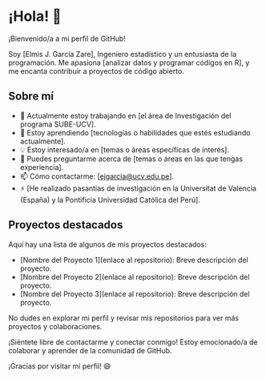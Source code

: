 # ¡Hola! 👋

¡Bienvenido/a a mi perfil de GitHub!

Soy [Elmis J. García Zare], Ingeniero estadístico y un entusiasta de la programación. Me apasiona [analizar datos y programar códigos en R], y me encanta contribuir a proyectos de código abierto.

## Sobre mí

- 🔭 Actualmente estoy trabajando en [el área de Investigación del programa SUBE-UCV].
- 🌱 Estoy aprendiendo [tecnologías o habilidades que estés estudiando actualmente].
- 💡 Estoy interesado/a en [temas o áreas específicas de interés].
- 💬 Puedes preguntarme acerca de [temas o áreas en las que tengas experiencia].
- 📫 Cómo contactarme: [ejgarcia@ucv.edu.pe].
- ⚡ [He realizado pasantias de investigación en la Universitat de Valencia (España) y la Pontificia Universidad Católica del Perú].

## Proyectos destacados

Aquí hay una lista de algunos de mis proyectos destacados:

- [Nombre del Proyecto 1](enlace al repositorio): Breve descripción del proyecto.
- [Nombre del Proyecto 2](enlace al repositorio): Breve descripción del proyecto.
- [Nombre del Proyecto 3](enlace al repositorio): Breve descripción del proyecto.

No dudes en explorar mi perfil y revisar mis repositorios para ver más proyectos y colaboraciones.

¡Siéntete libre de contactarme y conectar conmigo! Estoy emocionado/a de colaborar y aprender de la comunidad de GitHub.

¡Gracias por visitar mi perfil! 😄
